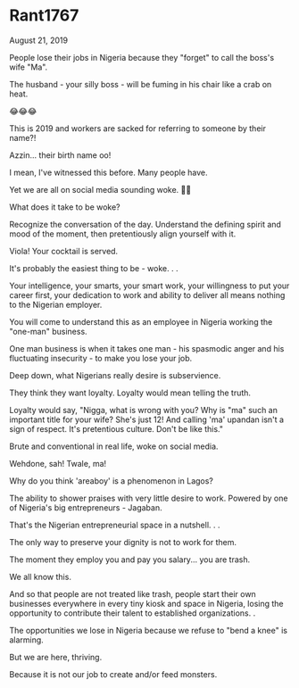 # Rant1767

August 21, 2019

People lose their jobs in Nigeria because they "forget" to call the boss's wife "Ma".

The husband - your silly boss - will be fuming in his chair like a crab on heat.

😂😂😂

This is 2019 and workers are sacked for referring to someone by their name?!

Azzin... their birth name oo!

I mean, I've witnessed this before. Many people have.

Yet we are all on social media sounding woke. 🤣😂

What does it take to be woke? 

Recognize the conversation of the day. Understand the defining spirit and mood of the moment, then pretentiously align yourself with it.

Viola! Your cocktail is served.

It's probably the easiest thing to be - woke.
.
.

Your intelligence, your smarts, your smart work, your willingness to put your career first, your dedication to work and ability to deliver all means nothing to the Nigerian employer.

You will come to understand this as an employee in Nigeria working the "one-man" business.

One man business is when it takes one man - his spasmodic anger and his fluctuating insecurity - to make you lose your job.

Deep down, what Nigerians really desire is subservience.

They think they want loyalty. Loyalty would mean telling the truth. 

Loyalty would say, "Nigga, what is wrong with you? Why is "ma" such an important title for your wife? She's just 12! And calling 'ma' upandan isn't a sign of respect. It's pretentious culture. Don't be like this."

Brute and conventional in real life, woke on social media.

Wehdone, sah!
Twale, ma!

Why do you think 'areaboy' is a phenomenon in Lagos?

The ability to shower praises with very little desire to work. Powered by one of Nigeria's big entrepreneurs - Jagaban.

That's the Nigerian entrepreneurial space in a nutshell.
.
.

The only way to preserve your dignity is not to work for them.

The moment they employ you and pay you salary... you are trash.

We all know this.

And so that people are not treated like trash, people start their own businesses everywhere in every tiny kiosk and space in Nigeria, losing the opportunity to contribute their talent to established organizations.
.

The opportunities we lose in Nigeria because we refuse to "bend a knee" is alarming.

But we are here, thriving.

Because it is not our job to create and/or feed monsters.